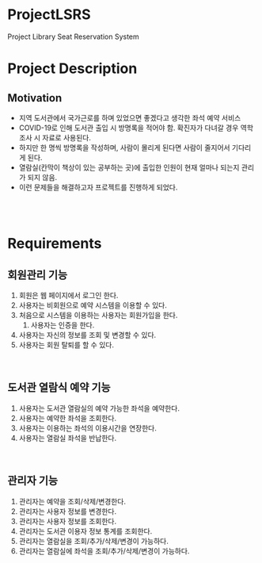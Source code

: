 # ProjectLSRS
Project Library Seat Reservation System

# Project Description
## Motivation
- 지역 도서관에서 국가근로를 하며 있었으면 좋겠다고 생각한 좌석 예약 서비스
- COVID-19로 인해 도서관 출입 시 방명록을 적어야 함. 확진자가 다녀갈 경우 역학조사 시 자료로 사용된다.
- 하지만 한 명씩 방명록을 작성하며, 사람이 몰리게 된다면 사람이 줄지어서 기다리게 된다.
- 열람실(칸막이 책상이 있는 공부하는 곳)에 출입한 인원이 현재 얼마나 되는지 관리가 되지 않음.
- 이런 문제들을 해결하고자 프로젝트를 진행하게 되었다.

<br><br>

# Requirements
## 회원관리 기능
1. 회원은 웹 페이지에서 로그인 한다.
1. 사용자는 비회원으로 예약 시스템을 이용할 수 있다.
1. 처음으로 시스템을 이용하는 사용자는 회원가입을 한다.
     1. 사용자는 인증을 한다.
1. 사용자는 자신의 정보를 조회 및 변경할 수 있다.
1. 사용자는 회원 탈퇴를 할 수 있다.
<br>

## 도서관 열람식 예약 기능
1. 사용자는 도서관 열람실의 예약 가능한 좌석을 예약한다.
1. 사용자는 예약한 좌석을 조회한다.
1. 사용자는 이용하는 좌석의 이용시간을 연장한다.
1. 사용자는 열람실 좌석을 반납한다.
<br>

## 관리자 기능
1. 관리자는 예약을 조회/삭제/변경한다.
1. 관리자는 사용자 정보를 변경한다.
1. 관리자는 사용자 정보를 조회한다.
1. 관리자는 도서관 이용자 정보 통계를 조회한다.
1. 관리자는 열람실을 조회/추가/삭제/변경이 가능하다.
1. 관리자는 열람실에 좌석을 조회/추가/삭제/변경이 가능하다.